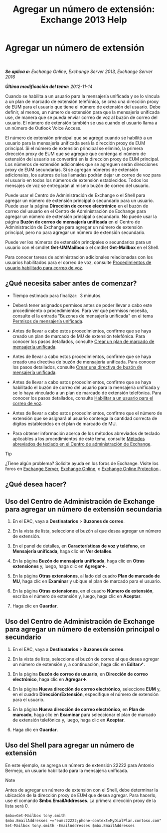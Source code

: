 ﻿---
title: 'Agregar un número de extensión: Exchange 2013 Help'
TOCTitle: Agregar un número de extensión
ms:assetid: 1a73c9c8-cb50-4bd7-a101-dadd20e28031
ms:mtpsurl: https://technet.microsoft.com/es-es/library/Dd335124(v=EXCHG.150)
ms:contentKeyID: 50556757
ms.date: 05/22/2018
mtps_version: v=EXCHG.150
ms.translationtype: MT
---

# Agregar un número de extensión

 

_**Se aplica a:** Exchange Online, Exchange Server 2013, Exchange Server 2016_

_**Última modificación del tema:** 2012-11-14_

Cuando se habilita a un usuario para la mensajería unificada y se lo vincula a un plan de marcado de extensión telefónica, se crea una dirección proxy de EUM para el usuario que tiene el número de extensión del usuario. Debe definir, al menos, un número de extensión para que la mensajería unificada use, de manera que se pueda enviar correo de voz al buzón de correo del usuario. El número de extensión también se usa cuando el usuario llama a un número de Outlook Voice Access.

El número de extensión principal que se agregó cuando se habilitó a un usuario para la mensajería unificada será la dirección proxy de EUM principal. Si el número de extensión principal se eliminó, la primera dirección proxy de EUM que se agregue que contenga el número de extensión del usuario se convertirá en la dirección proxy de EUM principal. Los números de extensión adicionales que se agreguen serán direcciones proxy de EUM secundarias. Si se agregan números de extensión adicionales, los autores de las llamadas podrán dejar un correo de voz para el usuario en todos los números de extensión establecidos. Todos los mensajes de voz se entregarán al mismo buzón de correo del usuario.

Puede usar el Centro de Administración de Exchange o el Shell para agregar un número de extensión principal o secundario para un usuario. Puede usar la página **Dirección de correo electrónico** en el buzón de correo del usuario en el Centro de Administración de Exchange para agregar un número de extensión principal o secundario. No puede usar la página **Buzón de correo de mensajería unificada** en el Centro de Administración de Exchange para agregar un número de extensión principal, pero no para agregar un número de extensión secundario.

Puede ver los números de extensión principales o secundarios para un usuario con el cmdlet **Get-UMMailbox** o el cmdlet **Get-Mailbox** en el Shell.

Para conocer tareas de administración adicionales relacionadas con los usuarios habilitados para el correo de voz, consulte [Procedimientos de usuario habilitado para correo de voz](voice-mail-enabled-user-procedures-exchange-2013-help.md).

## ¿Qué necesita saber antes de comenzar?

  - Tiempo estimado para finalizar:  3 minutos.

  - Deberá tener asignados permisos antes de poder llevar a cabo este procedimiento o procedimientos. Para ver qué permisos necesita, consulte el la entrada "Buzones de mensajería unificada" en el tema [Permisos de mensajería unificada](unified-messaging-permissions-exchange-2013-help.md).

  - Antes de llevar a cabo estos procedimientos, confirme que se haya creado un plan de marcado de MU de extensión telefónica. Para conocer los pasos detallados, consulte [Crear un plan de marcado de mensajería unificada](create-a-um-dial-plan-exchange-2013-help.md).

  - Antes de llevar a cabo estos procedimientos, confirme que se haya creado una directiva de buzón de mensajería unificada. Para conocer los pasos detallados, consulte [Crear una directiva de buzón de mensajería unificada](create-a-um-mailbox-policy-exchange-2013-help.md).

  - Antes de llevar a cabo estos procedimientos, confirme que se haya habilitado el buzón de correo del usuario para la mensajería unificada y se lo haya vinculado a un plan de marcado de extensión telefónica. Para conocer los pasos detallados, consulte [Habilitar a un usuario para el correo de voz](enable-a-user-for-voice-mail-exchange-2013-help.md).

  - Antes de llevar a cabo estos procedimientos, confirme que el número de extensión que se asignará al usuario contenga la cantidad correcta de dígitos establecidos en el plan de marcado de MU.

  - Para obtener información acerca de los métodos abreviados de teclado aplicables a los procedimientos de este tema, consulte [Métodos abreviados de teclado en el Centro de administración de Exchange](keyboard-shortcuts-in-the-exchange-admin-center-exchange-online-protection-help.md).


> [!TIP]
> ¿Tiene algún problema? Solicite ayuda en los foros de Exchange. Visite los foros en <A href="https://go.microsoft.com/fwlink/p/?linkid=60612">Exchange Server</A>, <A href="https://go.microsoft.com/fwlink/p/?linkid=267542">Exchange Online</A>, o <A href="https://go.microsoft.com/fwlink/p/?linkid=285351">Exchange Online Protection</A>..



## ¿Qué desea hacer?

## Uso del Centro de Administración de Exchange para agregar un número de extensión secundaria

1.  En el EAC, vaya a **Destinatarios** \> **Buzones de correo**.

2.  En la vista de lista, seleccione el buzón al que desea agregar un número de extensión.

3.  En el panel de detalles, en **Características de voz y teléfono**, en **Mensajería unificada**, haga clic en **Ver detalles**.

4.  En la página **Buzón de mensajería unificada**, haga clic en **Otras extensiones** y, luego, haga clic en **Agregar**![Agregar icono](images/JJ218640.c1e75329-d6d7-4073-a27d-498590bbb558(EXCHG.150).gif "Agregar icono").

5.  En la página **Otras extensiones**, al lado del cuadro **Plan de marcado de MU**, haga clic en **Examinar** y ubique el plan de marcado para el usuario.

6.  En la página **Otras extensiones**, en el cuadro **Número de extensión**, escriba el número de extensión y, luego, haga clic en **Aceptar**.

7.  Haga clic en **Guardar**.

## Uso del Centro de Administración de Exchange para agregar un número de extensión principal o secundario

1.  En el EAC, vaya a **Destinatarios** \> **Buzones de correo**.

2.  En la vista de lista, seleccione el buzón de correo al que desea agregar un número de extensión y, a continuación, haga clic en **Editar**![Icono Editar](images/Bb124582.6f53ccb2-1f13-4c02-bea0-30690e6ea71d(EXCHG.150).gif "Icono Editar").

3.  En la página **Buzón de correo de usuario**, en **Dirección de correo electrónico**, haga clic en **Agregar**![Agregar icono](images/JJ218640.c1e75329-d6d7-4073-a27d-498590bbb558(EXCHG.150).gif "Agregar icono").

4.  En la página **Nueva dirección de correo electrónico**, seleccione **EUM** y, en el cuadro **Dirección/Extensión**, especifique el número de extensión para el usuario.

5.  En la página **Nueva dirección de correo electrónico**, en **Plan de marcado**, haga clic en **Examinar** para seleccionar el plan de marcado de extensión telefónica y, luego, haga clic en **Aceptar**.

6.  Haga clic en **Guardar**.

## Uso del Shell para agregar un número de extensión

En este ejemplo, se agrega un número de extensión 22222 para Antonio Bermejo, un usuario habilitado para la mensajería unificada.


> [!NOTE]
> Antes de agregar un número de extensión con el Shell, debe determinar la ubicación de la dirección proxy de EUM que desea agregar. Para hacerlo, use el comando <STRONG>$mbx.EmailAddresses</STRONG>. La primera dirección proxy de la lista será 0.



    $mbx=Get-Mailbox tony.smith
    $mbx.EmailAddresses +="eum:22222;phone-context=MyDialPlan.contoso.com"
    Set-Mailbox tony.smith -EmailAddresses $mbx.EmailAddresses

